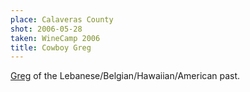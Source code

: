 ```yaml
---
place: Calaveras County
shot: 2006-05-28
taken: WineCamp 2006
title: Cowboy Greg
---
```


[Greg](http://ext311.blogspot.com/) of the Lebanese/Belgian/Hawaiian/American past.
